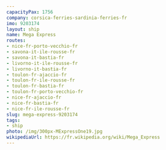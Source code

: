```yaml
---
capacityPax: 1756
company: corsica-ferries-sardinia-ferries-fr
imo: 9203174
layout: ship
name: Mega Express
routes:
- nice-fr-porto-vecchio-fr
- savona-it-ile-rousse-fr
- savona-it-bastia-fr
- livorno-it-ile-rousse-fr
- livorno-it-bastia-fr
- toulon-fr-ajaccio-fr
- toulon-fr-ile-rousse-fr
- toulon-fr-bastia-fr
- toulon-fr-porto-vecchio-fr
- nice-fr-ajaccio-fr
- nice-fr-bastia-fr
- nice-fr-ile-rousse-fr
slug: mega-express-9203174
tags:
- ship
photo: /img/300px-MExpressOne19.jpg
wikipediaUrl: https://fr.wikipedia.org/wiki/Mega_Express
---
```

